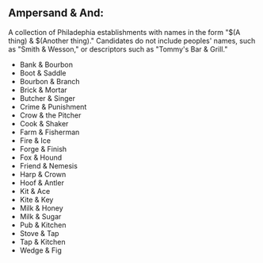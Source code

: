 ## Ampersand & And:

A collection of Philadephia establishments with names in the form "$(A thing) & $(Another thing)." Candidates do not include peoples' names, such as "Smith & Wesson," or descriptors such as "Tommy's Bar & Grill."

- Bank & Bourbon
- Boot & Saddle
- Bourbon & Branch
- Brick & Mortar
- Butcher & Singer
- Crime & Punishment
- Crow & the Pitcher
- Cook & Shaker
- Farm & Fisherman
- Fire & Ice
- Forge & Finish
- Fox & Hound
- Friend & Nemesis
- Harp & Crown
- Hoof & Antler
- Kit & Ace
- Kite & Key
- Milk & Honey
- Milk & Sugar
- Pub & Kitchen
- Stove & Tap
- Tap & Kitchen
- Wedge & Fig
